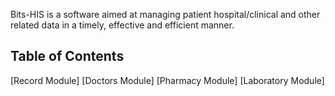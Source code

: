 Bits-HIS is a software aimed at managing patient hospital/clinical 
and other related data in a timely, effective and efficient manner.
## Table of Contents
 [Record Module] 
 [Doctors Module] 
 [Pharmacy Module] 
 [Laboratory Module]

